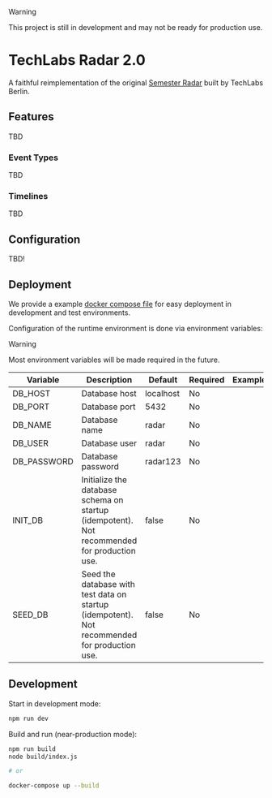 > [!WARNING]  
> This project is still in development and may not be ready for production use.

# TechLabs Radar 2.0

A faithful reimplementation of the original [Semester Radar](https://github.com/techLabs-berlin/radar) built by TechLabs Berlin.

## Features

TBD

### Event Types

TBD

### Timelines

TBD

## Configuration

TBD!

## Deployment

We provide a example [docker compose file]("./compose.yml") for easy deployment in development and test environments.

Configuration of the runtime environment is done via environment variables:

> [!WARNING]  
> Most environment variables will be made required in the future.

|Variable   |Description   |Default   |Required   |Example   |
|---|---|---|---|---|
|DB_HOST   |Database host   |localhost   |No   |
|DB_PORT   |Database port   |5432   |No   |
|DB_NAME   |Database name   |radar   |No   |
|DB_USER   |Database user   |radar   |No   |
|DB_PASSWORD   |Database password   |radar123   |No   |
|INIT_DB   |Initialize the database schema on startup (idempotent). Not recommended for production use.   |false   |No   |
|SEED_DB   |Seed the database with test data on startup (idempotent). Not recommended for production use.   |false   |No   |

## Development

Start in development mode:
```bash
npm run dev
```

Build and run (near-production mode):
```bash
npm run build
node build/index.js

# or

docker-compose up --build
```


